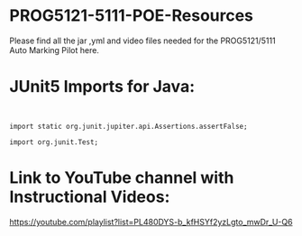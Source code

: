 # PROG5121-5111-POE-Resources
Please find all the jar ,yml and video files  needed for the PROG5121/5111 Auto Marking Pilot here.
# JUnit5 Imports for Java:
```import static org.junit.jupiter.api.Assertions.assertEquals;


import static org.junit.jupiter.api.Assertions.assertFalse;  

import org.junit.Test;
```

# Link to YouTube channel with Instructional Videos:
https://youtube.com/playlist?list=PL480DYS-b_kfHSYf2yzLgto_mwDr_U-Q6


